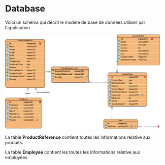 # Database
Voici un schéma qui décrit le modèle de base de données utiliser par l'application

![Diagramme de classe.](./images/warehouse-stock-app.jpg)

La table **ProductReference** contient toutes les informations relative aux produits.


La table **Employee** contient les toutes les informations relative aux employées.
